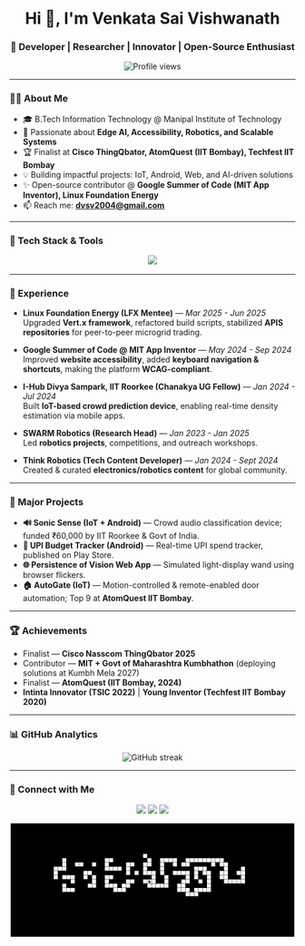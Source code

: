 <h1 align="center">Hi 👋, I'm Venkata Sai Vishwanath</h1>
<h3 align="center">🚀 Developer | Researcher | Innovator | Open-Source Enthusiast</h3>

<p align="center">
  <img src="https://komarev.com/ghpvc/?username=Venkata-Sai-Vishwanath-robo&label=Profile%20Visits&color=0e75b6&style=flat" alt="Profile views" /> 
</p>

---

### 👨‍💻 About Me  
- 🎓 B.Tech Information Technology @ Manipal Institute of Technology
- 🌱 Passionate about **Edge AI, Accessibility, Robotics, and Scalable Systems**  
- 🏆 Finalist at **Cisco ThingQbator, AtomQuest (IIT Bombay), Techfest IIT Bombay**  
- 💡 Building impactful projects: IoT, Android, Web, and AI-driven solutions  
- ✨ Open-source contributor @ **Google Summer of Code (MIT App Inventor), Linux Foundation Energy**  
- 📫 Reach me: **dvsv2004@gmail.com**

---

### 🔧 Tech Stack & Tools

<p align="center">
  <!-- Languages -->
  <img src="https://skillicons.dev/icons?i=java,cpp,c,python,androidstudio,arduino,html,css,js,mysql,bash,git,github,linux,vscode" />
</p>

---

### 💼 Experience  

- **Linux Foundation Energy (LFX Mentee)** — *Mar 2025 - Jun 2025*  
  Upgraded **Vert.x framework**, refactored build scripts, stabilized **APIS repositories** for peer-to-peer microgrid trading.  

- **Google Summer of Code @ MIT App Inventor** — *May 2024 - Sep 2024*  
  Improved **website accessibility**, added **keyboard navigation & shortcuts**, making the platform **WCAG-compliant**.  

- **I-Hub Divya Sampark, IIT Roorkee (Chanakya UG Fellow)** — *Jan 2024 - Jul 2024*  
  Built **IoT-based crowd prediction device**, enabling real-time density estimation via mobile apps.  

- **SWARM Robotics (Research Head)** — *Jan 2023 - Jan 2025*  
  Led **robotics projects**, competitions, and outreach workshops.  

- **Think Robotics (Tech Content Developer)** — *Jan 2024 - Sept 2024*  
  Created & curated **electronics/robotics content** for global community.  

---

### 🚀 Major Projects  

- **🔊 Sonic Sense (IoT + Android)** — Crowd audio classification device; funded ₹60,000 by IIT Roorkee & Govt of India.  
- **💸 UPI Budget Tracker (Android)** — Real-time UPI spend tracker, published on Play Store.  
- **🌐 Persistence of Vision Web App** — Simulated light-display wand using browser flickers.  
- **🏠 AutoGate (IoT)** — Motion-controlled & remote-enabled door automation; Top 9 at **AtomQuest IIT Bombay**.  

---

### 🏆 Achievements  

- Finalist — **Cisco Nasscom ThingQbator 2025**  
- Contributor — **MIT + Govt of Maharashtra Kumbhathon** (deploying solutions at Kumbh Mela 2027)  
- Finalist — **AtomQuest (IIT Bombay, 2024)**  
- **Intinta Innovator (TSIC 2022)** | **Young Inventor (Techfest IIT Bombay 2020)**  

---

### 📊 GitHub Analytics  

<p align="center">
  <img src="https://github-readme-streak-stats.herokuapp.com?user=Venkata-Sai-Vishwanath-robo&theme=tokyonight&hide_border=true" alt="GitHub streak"/>
</p>

---

### 🔗 Connect with Me  

<p align="center">
  <a href="https://www.linkedin.com/in/venkata-sai-vishwanath-duggirala-aa3832185"><img src="https://skillicons.dev/icons?i=linkedin" height="40"/></a>
  <a href="mailto:dvsv2004@gmail.com"><img src="https://skillicons.dev/icons?i=gmail" height="40"/></a>
  <a href="https://github.com/Venkata-Sai-Vishwanath-robo"><img src="https://skillicons.dev/icons?i=github" height="40"/></a>
</p>

<p align="center">
  <img src="https://raw.githubusercontent.com/iomonad/carnifex/master/.github/conway.gif" alt="Game of Life Animation" width="500"/>
</p>


